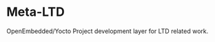 Meta-LTD
================================

OpenEmbedded/Yocto Project development layer for LTD related work.
